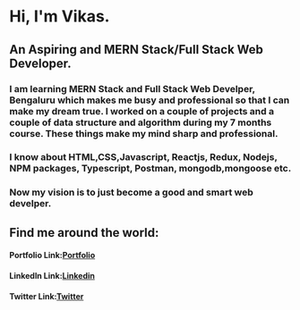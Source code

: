 # Hi, I'm Vikas.

## An Aspiring and MERN Stack/Full Stack Web Developer.

### I am learning MERN Stack and Full Stack Web Develper, Bengaluru which makes me busy and professional so that I can make my dream true. I worked on a couple of projects and a couple of data structure and algorithm during my 7 months course. These things make my mind sharp and professional.

### I know about HTML,CSS,Javascript, Reactjs, Redux, Nodejs, NPM packages, Typescript, Postman, mongodb,mongoose etc.

### Now my vision is to just become a good and smart web develper.

## Find me around the world:
#### Portfolio Link:[Portfolio](https://duckduckgo.com)
#### LinkedIn Link:[Linkedin](https://www.linkedin.com/in/vikas-820001201)
#### Twitter Link:[Twitter](https://twitter.com/vkg6614)



<!--
**vkg6614/vkg6614** is a ✨ _special_ ✨ repository because its `README.md` (this file) appears on your GitHub profile.

Here are some ideas to get you started:

- 🔭 I’m currently working on ...
- 🌱 I’m currently learning ...
- 👯 I’m looking to collaborate on ...
- 🤔 I’m looking for help with ...
- 💬 Ask me about ...
- 📫 How to reach me: ...
- 😄 Pronouns: ...
- ⚡ Fun fact: ...
-->

